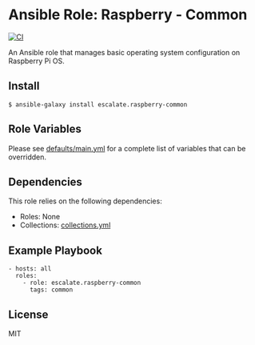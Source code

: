 # Ansible Role: Raspberry - Common

[![CI](https://github.com/escalate/ansible-raspberry-common/actions/workflows/ci.yml/badge.svg?event=push)](https://github.com/escalate/ansible-raspberry-common/actions/workflows/ci.yml)

An Ansible role that manages basic operating system configuration on Raspberry Pi OS.

## Install

```
$ ansible-galaxy install escalate.raspberry-common
```

## Role Variables

Please see [defaults/main.yml](https://github.com/escalate/ansible-raspberry-common/blob/master/defaults/main.yml) for a complete list of variables that can be overridden.

## Dependencies

This role relies on the following dependencies:

* Roles: None
* Collections: [collections.yml](https://github.com/escalate/ansible-raspberry-common/blob/master/collections.yml)

## Example Playbook

```
- hosts: all
  roles:
    - role: escalate.raspberry-common
      tags: common
```

## License

MIT
